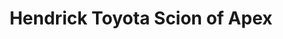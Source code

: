 ---
title: "Hendrick Toyota Scion of Apex"
url: /apex/hendrick-toyota-scion-of-apex/
shop: Autohaus
---